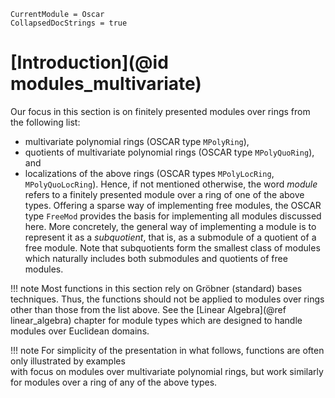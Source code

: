 ```@meta
CurrentModule = Oscar
CollapsedDocStrings = true
```

# [Introduction](@id modules_multivariate)

Our focus in this section is on finitely presented modules over rings from the following list:
- multivariate polynomial rings (OSCAR type `MPolyRing`),
- quotients of multivariate polynomial rings  (OSCAR type `MPolyQuoRing`), and
- localizations of the above rings (OSCAR types `MPolyLocRing`, `MPolyQuoLocRing`).
Hence, if not mentioned otherwise, the word *module* refers to a finitely presented module over a
ring of one of the above types. Offering a sparse way of implementing free modules, the
OSCAR type `FreeMod` provides the basis for implementing all modules discussed here. More concretely,
the general way of implementing a module is to represent it as a *subquotient*, that is, as a
submodule of a quotient of a free module. Note that subquotients form the smallest class of
modules which naturally  includes both submodules and quotients of free modules.

!!! note
    Most functions in this section rely on Gröbner (standard) bases techniques. Thus, the functions
    should not be applied to modules over rings other than those from the list above. See the [Linear
    Algebra](@ref linear_algebra) chapter for module types which are designed to handle modules over Euclidean
    domains.

!!! note
    For simplicity of the presentation in what follows, functions are often only illustrated by examples  
    with focus on modules over multivariate polynomial rings, but work similarly for modules over
    a ring of any of the above types.
